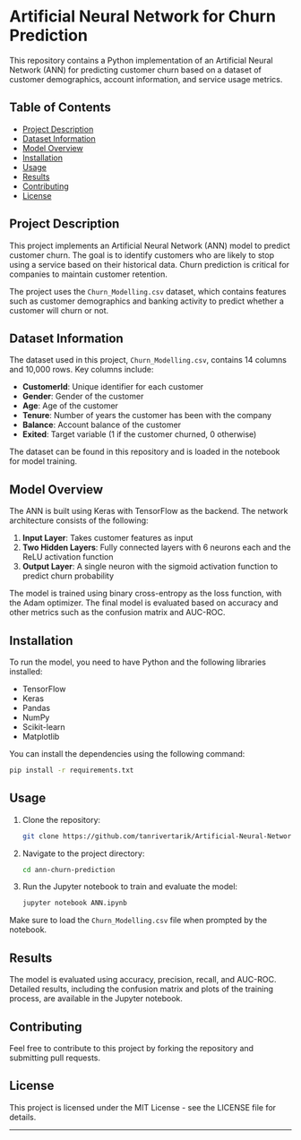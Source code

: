 # Artificial Neural Network for Churn Prediction

This repository contains a Python implementation of an Artificial Neural Network (ANN) for predicting customer churn based on a dataset of customer demographics, account information, and service usage metrics.

## Table of Contents
- [Project Description](#project-description)
- [Dataset Information](#dataset-information)
- [Model Overview](#model-overview)
- [Installation](#installation)
- [Usage](#usage)
- [Results](#results)
- [Contributing](#contributing)
- [License](#license)

## Project Description
This project implements an Artificial Neural Network (ANN) model to predict customer churn. The goal is to identify customers who are likely to stop using a service based on their historical data. Churn prediction is critical for companies to maintain customer retention.

The project uses the `Churn_Modelling.csv` dataset, which contains features such as customer demographics and banking activity to predict whether a customer will churn or not.

## Dataset Information
The dataset used in this project, `Churn_Modelling.csv`, contains 14 columns and 10,000 rows. Key columns include:
- **CustomerId**: Unique identifier for each customer
- **Gender**: Gender of the customer
- **Age**: Age of the customer
- **Tenure**: Number of years the customer has been with the company
- **Balance**: Account balance of the customer
- **Exited**: Target variable (1 if the customer churned, 0 otherwise)

The dataset can be found in this repository and is loaded in the notebook for model training.

## Model Overview
The ANN is built using Keras with TensorFlow as the backend. The network architecture consists of the following:
1. **Input Layer**: Takes customer features as input
2. **Two Hidden Layers**: Fully connected layers with 6 neurons each and the ReLU activation function
3. **Output Layer**: A single neuron with the sigmoid activation function to predict churn probability

The model is trained using binary cross-entropy as the loss function, with the Adam optimizer. The final model is evaluated based on accuracy and other metrics such as the confusion matrix and AUC-ROC.

## Installation
To run the model, you need to have Python and the following libraries installed:
- TensorFlow
- Keras
- Pandas
- NumPy
- Scikit-learn
- Matplotlib

You can install the dependencies using the following command:
```bash
pip install -r requirements.txt
```

## Usage
1. Clone the repository:
   ```bash
   git clone https://github.com/tanrivertarik/Artificial-Neural-Network-for-Churn-Prediction.git
   ```
2. Navigate to the project directory:
   ```bash
   cd ann-churn-prediction
   ```
3. Run the Jupyter notebook to train and evaluate the model:
   ```bash
   jupyter notebook ANN.ipynb
   ```

Make sure to load the `Churn_Modelling.csv` file when prompted by the notebook.

## Results
The model is evaluated using accuracy, precision, recall, and AUC-ROC. Detailed results, including the confusion matrix and plots of the training process, are available in the Jupyter notebook.

## Contributing
Feel free to contribute to this project by forking the repository and submitting pull requests.

## License
This project is licensed under the MIT License - see the LICENSE file for details.

---
